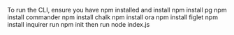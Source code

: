 To run the CLI, ensure you have npm installed and install
    npm install pg
    npm install commander
    npm install chalk
    npm install ora
    npm install figlet
    npm install inquirer
run npm init 
then run node index.js